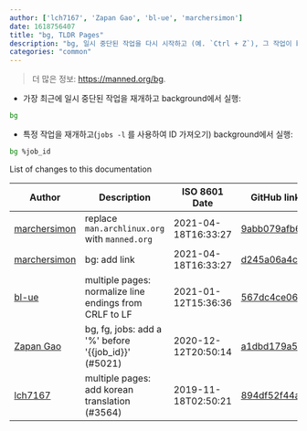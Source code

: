 ```yaml
---
author: ['lch7167', 'Zapan Gao', 'bl-ue', 'marchersimon']
date: 1618756407
title: "bg, TLDR Pages"
description: "bg, 일시 중단된 작업을 다시 시작하고 (예. `Ctrl + Z`), 그 작업이 background에서 동작하게 유지."
categories: "common"
---
```

> 더 많은 정보: <https://manned.org/bg>.

- 가장 최근에 일시 중단된 작업을 재개하고 background에서 실행:

```bash
bg
```

- 특정 작업을 재개하고(`jobs -l` 를 사용하여 ID 가져오기) background에서 실행:

```bash
bg %job_id
```
List of changes to this documentation


Author | Description | ISO 8601 Date | GitHub link
------|-----|-----|-----
[marchersimon](mailto:marchersimon@zohomail.eu) | replace `man.archlinux.org` with `manned.org` | 2021-04-18T16:33:27 | [9abb079afb69](https://github.com/tldr-pages/tldr/commit/9abb079afb6972f3de61a30e1b3fb849ad4b68d9)
[marchersimon](mailto:marchersimon@zohomail.eu) | bg: add link | 2021-04-18T16:33:27 | [d245a06a4cd0](https://github.com/tldr-pages/tldr/commit/d245a06a4cd0221be829c77c558f276aa2fae746)
[bl-ue](mailto:54780737+bl-ue@users.noreply.github.com) | multiple pages: normalize line endings from CRLF to LF | 2021-01-12T15:36:36 | [567dc4ce0663](https://github.com/tldr-pages/tldr/commit/567dc4ce0663231ea1b8b9533b327094eb82ba1f)
[Zapan Gao](mailto:g0ne150@hotmail.com) | bg, fg, jobs: add a '%' before '{{job_id}}' (#5021) | 2020-12-12T20:50:14 | [a1dbd179a581](https://github.com/tldr-pages/tldr/commit/a1dbd179a5810f9e812d79db1765e9c3a525d338)
[lch7167](mailto:youngsj69@gmail.com) | multiple pages: add korean translation (#3564) | 2019-11-18T02:50:21 | [894df52f44af](https://github.com/tldr-pages/tldr/commit/894df52f44af2b32579b1009d539956058766205)

